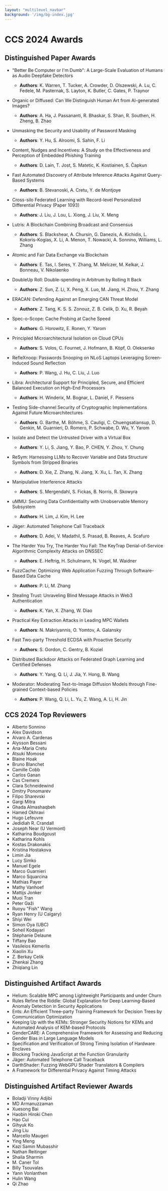 ```yaml
---
layout: "multilevel_navbar"
background: '/img/bg-index.jpg'
---
```


# CCS 2024 Awards

## Distinguished Paper Awards

* "Better Be Computer or I'm Dumb": A Large-Scale Evaluation of Humans as Audio Deepfake Detectors
  - **Authors**: K. Warren, T. Tucker, A. Crowder, D. Olszewski, A. Lu, C. Fedele, M. Pasternak, S. Layton, K. Butler, C. Gates, P. Traynor

* Organic or Diffused: Can We Distinguish Human Art from AI-generated Images?
  - **Authors**: A. Ha, J. Passananti, R. Bhaskar, S. Shan, R. Southen, H. Zheng, B. Zhao

* Unmasking the Security and Usability of Password Masking
  - **Authors**: Y. Hu, S. Alroomi, S. Sahin, F. Li

* Content, Nudges and Incentives: A Study on the Effectiveness and Perception of Embedded Phishing Training
  - **Authors**: D. Lain, T. Jost, S. Matetic, K. Kostiainen, S. Čapkun

* Fast Automated Discovery of Attribute Inference Attacks Against Query-Based Systems
  - **Authors**: B. Stevanoski, A. Cretu, Y. de Montjoye

* Cross-silo Federated Learning with Record-level Personalized Differential Privacy (Paper 1093)
  - **Authors**: J. Liu, J. Lou, L. Xiong, J. Liu, X. Meng

* Lutris: A Blockchain Combining Broadcast and Consensus
  - **Authors**: S. Blackshear, A. Chursin, G. Danezis, A. Kichidis, L. Kokoris-Kogias, X. Li, A. Menon, T. Nowacki, A. Sonnino, Williams, L. Zhang

* Atomic and Fair Data Exchange via Blockchain
  - **Authors**: E. Tas, I. Seres, Y. Zhang, M. Melczer, M. Kelkar, J. Bonneau, V. Nikolaenko

* DoubleUp Roll: Double-spending in Arbitrum by Rolling It Back
  - **Authors**: Z. Sun, Z. Li, X. Peng, X. Luo, M. Jiang, H. Zhou, Y. Zhang

* ERACAN: Defending Against an Emerging CAN Threat Model
  - **Authors**: Z. Tang, K. S. S. Zonouz, Z. B. Celik, D. Xu, R. Beyah

* Spec-o-Scope: Cache Probing at Cache Speed
  - **Authors**: G. Horowitz, E. Ronen, Y. Yarom

* Principled Microarchitectural Isolation on Cloud CPUs
  - **Authors**: S. Volos, C. Fournet, J. Hofmann, B. Köpf, O. Oleksenko

* RefleXnoop: Passwords Snooping on NLoS Laptops Leveraging Screen-Induced Sound Reflection
  - **Authors**: P. Wang, J. Hu, C. Liu, J. Luo

* Libra: Architectural Support for Principled, Secure, and Efficient Balanced Execution on High-End Processors
  - **Authors**: H. Winderix, M. Bognar, L. Daniel, F. Piessens

* Testing Side-channel Security of Cryptographic Implementations Against Future Microarchitectures
  - **Authors**: G. Barthe, M. Böhme, S. Cauligi, C. Chuengsatiansup, D. Genkin, M. Guarnieri, D. Romero, P. Schwabe, D. Wu, Y. Yarom

* Isolate and Detect the Untrusted Driver with a Virtual Box
  - **Authors**: Y. Li, S. Jiang, Y. Bao, P. CHEN, Y. Zhou, Y. Chung

* ReSym: Harnessing LLMs to Recover Variable and Data Structure Symbols from Stripped Binaries
  - **Authors**: D. Xie, Z. Zhang, N. Jiang, X. Xu, L. Tan, X. Zhang

* Manipulative Interference Attacks
  - **Authors**: S. Mergendahl, S. Fickas, B. Norris, R. Skowyra

* uMMU: Securing Data Confidentiality with Unobservable Memory Subsystem
  - **Authors**: H. Lim, J. Kim, H. Lee

* Jäger: Automated Telephone Call Traceback
  - **Authors**: D. Adei, V. Madathil, S. Prasad, B. Reaves, A. Scafuro

* The Harder You Try, The Harder You Fail: The KeyTrap Denial-of-Service Algorithmic Complexity Attacks on DNSSEC
  - **Authors**: E. Heftrig, H. Schulmann, N. Vogel, M. Waidner

* FuzzCache: Optimizing Web Application Fuzzing Through Software-Based Data Cache
  - **Authors**: P. Li, M. Zhang

* Stealing Trust: Unraveling Blind Message Attacks in Web3 Authentication
  - **Authors**: K. Yan, X. Zhang, W. Diao

* Practical Key Extraction Attacks in Leading MPC Wallets
  - **Authors**: N. Makriyannis, O. Yomtov, A. Galansky

* Fast Two-party Threshold ECDSA with Proactive Security
  - **Authors**: S. Gordon, C. Gentry, B. Koziel

* Distributed Backdoor Attacks on Federated Graph Learning and Certified Defenses
  - **Authors**: Y. Yang, Q. Li, J. Jia, Y. Hong, B. Wang

* Moderator: Moderating Text-to-Image Diffusion Models through Fine-grained Context-based Policies
  - **Authors**: P. Wang, Q. Li, L. Yu, Z. Wang, A. Li, H. Jin

## CCS 2024 Top Reviewers

* Alberto Sonnino
* Alex Davidson
* Alvaro A. Cardenas
* Alysson Bessani
* Ana-Maria Cretu
* Atsuki Momose
* Blaine Hoak
* Bruno Blanchet
* Camille Cobb
* Carlos Ganan
* Cas Cremers
* Clara Schneidewind
* Dmitry Ponomarev
* Filipo Sharevski
* Gargi Mitra
* Ghada Almashaqbeh
* Hamed Okhravi
* Hugo Lefeuvre
* Jedidiah R. Crandall
* Joseph Near (U Vermont)
* Katharina Boudgoust
* Katharina Kohls
* Kostas Drakonakis
* Kristina Hostakova
* Limin Jia
* Lucy Simko
* Manuel Egele
* Marco Guarnieri
* Marco Squarcina
* Mathias Payer
* Mathy Vanhoef
* Mattijs Jonker
* Muoi Tran
* Peter Gaži
* Ruoyu "Fish" Wang
* Ryan Henry (U Calgary)
* Shiyi Wei
* Simon Oya (UBC)
* Soheil Kodayari
* Stéphanie Delaune
* Tiffany Bao
* Vasileios Kemerlis
* Xiaolin Xu
* Z. Berkay Celik
* Zhenkai Zhang
* Zhiqiang Lin 

## Distinguished Artifact Awards

* Helium: Scalable MPC among Lightweight Participants and under Churn
* Rules Refine the Riddle: Global Explanation for Deep Learning-Based Anomaly Detection in Security Applications
* Ents: An Efficient Three-party Training Framework for Decision Trees by Communication Optimization
* Keeping Up with the KEMs: Stronger Security Notions for KEMs and Automated Analysis of KEM-based Protocols
* GenderCARE: A Comprehensive Framework for Assessing and Reducing Gender Bias in Large Language Models
* Specification and Verification of Strong Timing Isolation of Hardware Enclaves
* Blocking Tracking JavaScript at the Function Granularity
* Jäger: Automated Telephone Call Traceback
* DarthShader: Fuzzing WebGPU Shader Translators & Compilers
* A Framework for Differential Privacy Against Timing Attacks

## Distinguished Artifact Reviewer Awards

* Boladji Vinny Adjibi
* MD Armanuzzaman
* Xuesong Bai
* Haobin Hiroki Chen
* Hao Cui
* Gihyuk Ko
* Jing Liu
* Marcello Maugeri
* Ying Meng
* Kazi Samin Mubasshir
* Nathan Reitinger
* Shaila Sharmin
* M. Caner Tol
* Billy Tsouvalas
* Yann Vonlanthen
* Hulin Wang
* Qi Zhao

